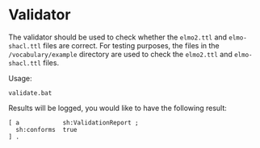 # Validator

The validator should be used to check whether the `elmo2.ttl` and `elmo-shacl.ttl` files are correct.
For testing purposes, the files in the `/vocabulary/example` directory are used to check the `elmo2.ttl` and `elmo-shacl.ttl` files.

Usage:

	validate.bat
  
Results will be logged, you would like to have the following result:

	[ a            sh:ValidationReport ;
	  sh:conforms  true
	] .

